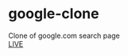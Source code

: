 # google-clone
Clone of google.com search page
<br>
 <a href="https://mddanish004.github.io/google-clone/">LIVE</a> 
